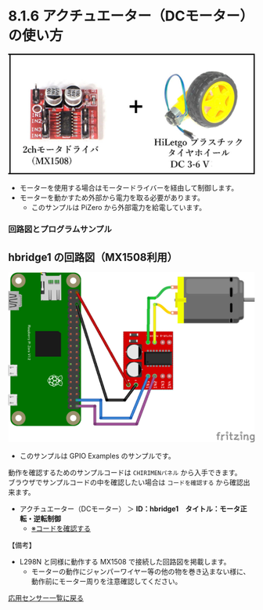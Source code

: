 # 8.1.6 アクチュエーター（DCモーター）の使い方
<img src="./imgs/dcmotor.jpg" width=600>

- モーターを使用する場合はモータードライバーを経由して制御します。
- モーターを動かすため外部から電力を取る必要があります。
  - このサンプルは PiZero から外部電力を給電しています。

### 回路図とプログラムサンプル
## hbridge1 の回路図（MX1508利用）

<img src="./imgs/MX1508_DCmotor.jpg" width=700>

- このサンプルは GPIO Examples のサンプルです。

動作を確認するためのサンプルコードは `CHIRIMENパネル` から入手できます。<br>
ブラウザでサンプルコードの中を確認したい場合は `コードを確認する` から確認出来ます。
- アクチュエーター（DCモーター） ＞ **ID：hbridge1　タイトル：モータ正転・逆転制御**
  -  [※コードを確認する](https://tutorial.chirimen.org/pizero/esm-examples/hbridge1/main.js)

【備考】
- L298N と同様に動作する MX1508 で接続した回路図を掲載します。
  - モーターの動作にジャンパーワイヤー等の他の物を巻き込まない様に、動作前にモーター周りを注意確認してください。

[応用センサー一覧に戻る](./chapter_8-1.md)